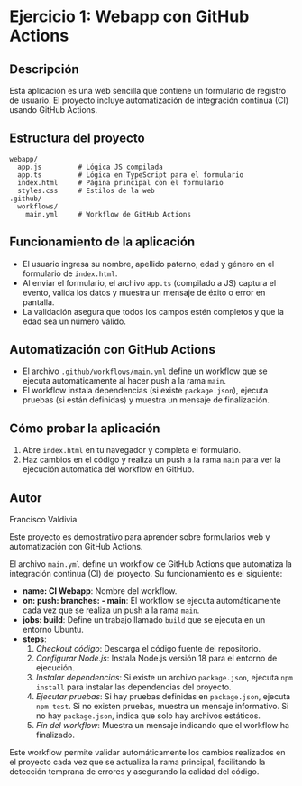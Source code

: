 # Ejercicio 1: Webapp con GitHub Actions

## Descripción
Esta aplicación es una web sencilla que contiene un formulario de registro de usuario. El proyecto incluye automatización de integración continua (CI) usando GitHub Actions.

## Estructura del proyecto
```
webapp/
  app.js         # Lógica JS compilada
  app.ts         # Lógica en TypeScript para el formulario
  index.html     # Página principal con el formulario
  styles.css     # Estilos de la web
.github/
  workflows/
    main.yml     # Workflow de GitHub Actions
```

## Funcionamiento de la aplicación
- El usuario ingresa su nombre, apellido paterno, edad y género en el formulario de `index.html`.
- Al enviar el formulario, el archivo `app.ts` (compilado a JS) captura el evento, valida los datos y muestra un mensaje de éxito o error en pantalla.
- La validación asegura que todos los campos estén completos y que la edad sea un número válido.

## Automatización con GitHub Actions
- El archivo `.github/workflows/main.yml` define un workflow que se ejecuta automáticamente al hacer push a la rama `main`.
- El workflow instala dependencias (si existe `package.json`), ejecuta pruebas (si están definidas) y muestra un mensaje de finalización.

## Cómo probar la aplicación
1. Abre `index.html` en tu navegador y completa el formulario.
2. Haz cambios en el código y realiza un push a la rama `main` para ver la ejecución automática del workflow en GitHub.

## Autor
Francisco Valdivia

Este proyecto es demostrativo para aprender sobre formularios web y automatización con GitHub Actions.



El archivo `main.yml` define un workflow de GitHub Actions que automatiza la integración continua (CI) del proyecto. Su funcionamiento es el siguiente:

- **name: CI Webapp**: Nombre del workflow.
- **on: push: branches: - main**: El workflow se ejecuta automáticamente cada vez que se realiza un push a la rama `main`.
- **jobs: build**: Define un trabajo llamado `build` que se ejecuta en un entorno Ubuntu.
- **steps**:
  1. *Checkout código*: Descarga el código fuente del repositorio.
  2. *Configurar Node.js*: Instala Node.js versión 18 para el entorno de ejecución.
  3. *Instalar dependencias*: Si existe un archivo `package.json`, ejecuta `npm install` para instalar las dependencias del proyecto.
  4. *Ejecutar pruebas*: Si hay pruebas definidas en `package.json`, ejecuta `npm test`. Si no existen pruebas, muestra un mensaje informativo. Si no hay `package.json`, indica que solo hay archivos estáticos.
  5. *Fin del workflow*: Muestra un mensaje indicando que el workflow ha finalizado.

Este workflow permite validar automáticamente los cambios realizados en el proyecto cada vez que se actualiza la rama principal, facilitando la detección temprana de errores y asegurando la calidad del código.
